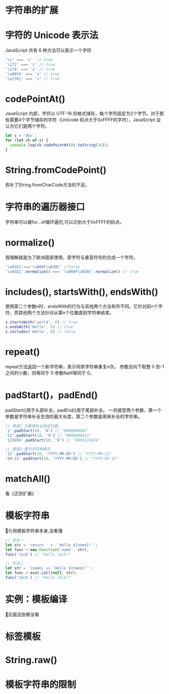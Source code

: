 # 字符串的扩展

# 字符的 Unicode 表示法
JavaScript 共有 6 种方法可以表示一个字符
```js
'\z' === 'z'  // true
'\172' === 'z' // true
'\x7A' === 'z' // true
'\u007A' === 'z' // true
'\u{7A}' === 'z' // true
```

# codePointAt()
JavaScript 内部，字符以 UTF-16 的格式储存，每个字符固定为2个字节。对于那些需要4个字节储存的字符（Unicode 码点大于0xFFFF的字符），JavaScript 会认为它们是两个字符。
```js
let s = '𠮷a';
for (let ch of s) {
  console.log(ch.codePointAt(0).toString(16));
}
```

# String.fromCodePoint()
弥补了String.fromCharCode方法的不足。

# 字符串的遍历器接口
字符串可以被for...of循环遍历,可以识别大于0xFFFF的码点。

# normalize()
我理解就是为了欧洲国家使用，原字符与重音符号的合成一个字符。
```js
'\u01D1'==='\u004F\u030C' //false
'\u01D1'.normalize() === '\u004F\u030C'.normalize() // true
```
# includes(), startsWith(), endsWith()
使用第二个参数n时，endsWith的行为与其他两个方法有所不同。它针对前n个字符，而其他两个方法针对从第n个位置直到字符串结束。
```js
s.startsWith('world', 6) // true
s.endsWith('Hello', 5) // true
s.includes('Hello', 6) // false
````
# repeat()
repeat方法返回一个新字符串，表示将原字符串重复n次。
参数会向下取整
0 到-1 之间的小数，则等同于 0
参数NaN等同于 0。

# padStart()，padEnd()
padStart()用于头部补全，padEnd()用于尾部补全。
一共接受两个参数，第一个参数是字符串补全生效的最大长度，第二个参数是用来补全的字符串。
```js
// 用途1:为数值补全指定位数。
'1'.padStart(10, '0') // "0000000001"
'12'.padStart(10, '0') // "0000000012"
'123456'.padStart(10, '0') // "0000123456"

// 用途2:提示字符串格式
'12'.padStart(10, 'YYYY-MM-DD') // "YYYY-MM-12"
'09-12'.padStart(10, 'YYYY-MM-DD') // "YYYY-09-12"
```

# matchAll()
看《正则扩展》

# 模板字符串
🍎引用模板字符串本身,没看懂
```js
// 写法一
let str = 'return ' + '`Hello ${name}!`';
let func = new Function('name', str);
func('Jack') // "Hello Jack!"

// 写法二
let str = '(name) => `Hello ${name}!`';
let func = eval.call(null, str);
func('Jack') // "Hello Jack!"
```
# 实例：模板编译
🍎后面这些都没看

# 标签模板

# String.raw()

# 模板字符串的限制
